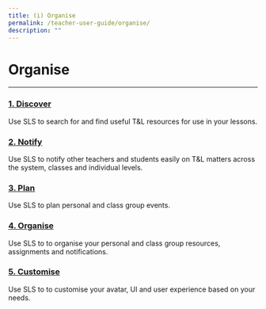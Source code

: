 ```yaml
---
title: (i) Organise
permalink: /teacher-user-guide/organise/
description: ""
---
```

<h1>Organise</h1>
<hr>

<h3><a id="discover" target="_blank" href="/teacher-user-guide/discover/index/">1. Discover</a>
</h3>
Use SLS to search for and find useful T&amp;L resources for use in your lessons.

<h3><a id="notify" target="_blank" href="/teacher-user-guide/notify/index/">2. Notify</a></h3>
Use SLS to notify other teachers and students easily on T&amp;L matters across the system, classes and individual levels.

<h3><a id="plan" target="_blank" href="/teacher-user-guide/plan/index/">3. Plan</a></h3>
Use SLS to plan personal and class group events.

<h3><a id="4organise" target="_blank" href="/teacher-user-guide/organise/index/">4. Organise</a></h3>
Use SLS to to organise your personal and class group resources, assignments and notifications.


<h3><a id="customise" target="_blank" href="/teacher-user-guide/customise/index/">5. Customise</a></h3>
Use SLS to to customise your avatar, UI and user experience based on your needs.
